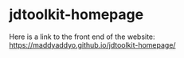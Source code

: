 # jdtoolkit-homepage
Here is a link to the front end of the website: https://maddyaddyo.github.io/jdtoolkit-homepage/
